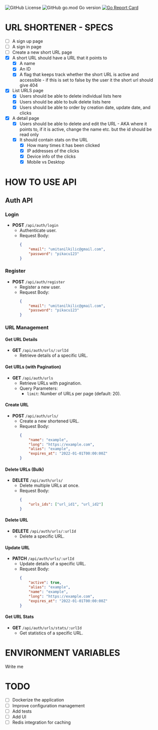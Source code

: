 ![GitHub License](https://img.shields.io/github/license/umitanilkilic/advanced-url-shortener)
![GitHub go.mod Go version](https://img.shields.io/github/go-mod/go-version/umitanilkilic/advanced-url-shortener)
[![Go Report Card](https://goreportcard.com/badge/github.com/umitanilkilic/advanced-url-shortener)](https://goreportcard.com/report/github.com/umitanilkilic/advanced-url-shortener)

# URL SHORTENER - SPECS

- [ ] A sign up page
- [ ] A sign in page
- [ ] Create a new short URL page
- [x] A short URL should have a URL that it points to 
   - [x] A name
   - [x] An ID 
   - [x] A flag that keeps track whether the short URL is active and accessible - if this is set to false by the user it the short url should give 404
- [x] List URLS page
   - [x] Users should be able to delete individual lists here 
   - [x] Users should be able to bulk delete lists here
   - [x] Users should be able to order by creation date, update date, and clicks
- [x] A detail page 
   - [x] Users should be able to delete and edit the URL - AKA where it points to, if it is active, change the name etc. but the id should be read only
   - [x] It should contain stats on the URL
      - [x] How many times it has been clicked
      - [x] IP addresses of the clicks 
      - [x] Device info of the clicks 
      - [x] Mobile vs Desktop

# HOW TO USE API

## Auth API

### Login
- **POST** `/api/auth/login`
  - Authenticate user.
  - Request Body:
    ```json
    {
        "email": "umitanilkilic@gmail.com",
        "password": "pikacu123"
    }
    ```

### Register
- **POST** `/api/auth/register`
  - Register a new user.
  - Request Body:
    ```json
    {
        "email": "umitanilkilic@gmail.com",
        "password": "pikacu123"
    }
    ```

### URL Management

#### Get URL Details
- **GET** `/api/auth/urls/:urlId`
  - Retrieve details of a specific URL.

#### Get URLs (with Pagination)
- **GET** `/api/auth/urls`
  - Retrieve URLs with pagination.
  - Query Parameters:
    - `limit`: Number of URLs per page (default: 20).

#### Create URL
- **POST** `/api/auth/urls/`
  - Create a new shortened URL.
  - Request Body:
    ```json
    {
        "name": "example",
        "long": "https://example.com",
        "alias": "example",
        "expires_at": "2022-01-01T00:00:00Z"
    }
    ```

#### Delete URLs (Bulk)
- **DELETE** `/api/auth/urls/`
  - Delete multiple URLs at once.
  - Request Body:
    ```json
    {
        "urls_ids": ["url_id1", "url_id2"]
    }
    ```

#### Delete URL
- **DELETE** `/api/auth/urls/:urlId`
  - Delete a specific URL.

#### Update URL
- **PATCH** `/api/auth/urls/:urlId`
  - Update details of a specific URL.
  - Request Body:
    ```json
    {
        "active": true,
        "alias": "example",
        "name": "example",
        "long": "https://example.com",
        "expires_at": "2022-01-01T00:00:00Z"
    }
    ```

#### Get URL Stats
- **GET** `/api/auth/urls/stats/:urlId`
  - Get statistics of a specific URL.


# ENVIRONMENT VARIABLES

Write me


# TODO
- [ ] Dockerize the application
- [ ] Improve configuration management
- [ ] Add tests
- [ ] Add UI
- [ ] Redis integration for caching
